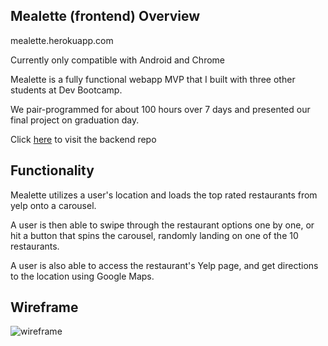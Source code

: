 Mealette (frontend) Overview
------------
mealette.herokuapp.com

Currently only compatible with Android and Chrome

Mealette is a fully functional webapp MVP that I built with three other students at Dev Bootcamp.

We pair-programmed for about 100 hours over 7 days and presented our final project on graduation day.

Click [here](https://github.com/erictflores/mealette-backend) to visit the backend repo

Functionality
------------
Mealette utilizes a user's location and loads the top rated restaurants from yelp onto a carousel.

A user is then able to swipe through the restaurant options one by one, or hit a button that spins the carousel, randomly landing on one of the 10 restaurants.

A user is also able to access the restaurant's Yelp page, and get directions to the location using Google Maps.

Wireframe
---------
![wireframe](images/mealette-wireframe-v2.png)

